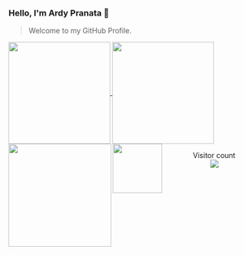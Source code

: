 ### Hello, I'm Ardy Pranata 👋
> Welcome to my GitHub Profile.

<a href="#">
    <img height="200" align="center"  src="https://github-stats.ardy.lol/api?username=ardynatz&show_icons=true&theme=graywhite&show=discussions_answered&rank_icon=github&include_all_commits=true&card_width=150" />
</a>
<a href="#">
    <img height="200" align="center" src="https://github-stats.ardy.lol/api/top-langs/?username=ardynatz&hide=html,scss,css&langs_count=8&layout=compact&theme=graywhite&card_width=150"/>
</a>

<img height="202" align="left" src="https://github-streak-stats.ardy.lol/?user=ardynatz&theme=graywhite" />
<img height="97" align="left" src="https://github-profile-trophy.vercel.app/?username=ardynatz&theme=graywhite&no-frame=true&title=Stars,Followers,Commits&column=-1"/>

<p align="center">
    Visitor count<br>
    <img src="https://profile-counter.glitch.me/_ardynatz/count.svg" />
</p>
